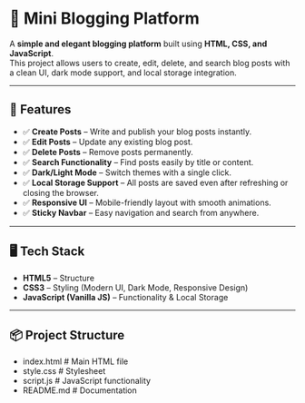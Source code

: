 # 📝 Mini Blogging Platform  

A **simple and elegant blogging platform** built using **HTML, CSS, and JavaScript**.  
This project allows users to create, edit, delete, and search blog posts with a clean UI, dark mode support, and local storage integration.  

---

## 🚀 Features  

- ✅ **Create Posts** – Write and publish your blog posts instantly.  
- ✅ **Edit Posts** – Update any existing blog post.  
- ✅ **Delete Posts** – Remove posts permanently.  
- ✅ **Search Functionality** – Find posts easily by title or content.  
- ✅ **Dark/Light Mode** – Switch themes with a single click.  
- ✅ **Local Storage Support** – All posts are saved even after refreshing or closing the browser.  
- ✅ **Responsive UI** – Mobile-friendly layout with smooth animations.  
- ✅ **Sticky Navbar** – Easy navigation and search from anywhere.  

---

## 🖥️ Tech Stack  

- **HTML5** – Structure  
- **CSS3** – Styling (Modern UI, Dark Mode, Responsive Design)  
- **JavaScript (Vanilla JS)** – Functionality & Local Storage  

---

## 📦 Project Structure  
 - index.html     # Main HTML file
 - style.css      # Stylesheet
 - script.js      # JavaScript functionality
 - README.md      # Documentation